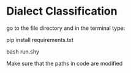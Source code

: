 # Dialect Classification

go to the file directory and in the terminal type:

pip install requirements.txt

bash run.shy


Make sure that the paths in code are modified
